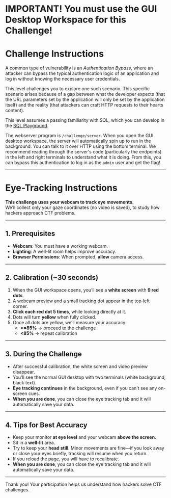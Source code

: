 # IMPORTANT! You must use the GUI Desktop Workspace for this Challenge!

# Challenge Instructions

A common type of vulnerability is an _Authentication Bypass_, where an attacker can bypass the typical authentication logic of an application and log in without knowing the necessary user credentials.

This level challenges you to explore one such scenario.
This specific scenario arises because of a gap between what the developer expects (that the URL parameters set by the application will only be set by the application itself) and the reality (that attackers can craft HTTP requests to their hearts content).

This level assumes a passing familiarity with SQL, which you can develop in the [SQL Playground](/fundamentals/sql-playground).

The webserver program is `/challenge/server`.
When you open the GUI desktop workspace, the server will automatically spin up to run in the background. You can talk to it over HTTP using the bottom terminal.
We recommend reading through the server's code (particularly the endpoints) in the left and right terminals to understand what it is doing. From this, you can bypass this authentication to log in as the `admin` user and get the flag!


----

# Eye-Tracking Instructions

**This challenge uses your webcam to track eye movements.**  
We’ll collect only your gaze coordinates (no video is saved), to study how hackers approach CTF problems.

---

## 1. Prerequisites

- **Webcam**: You must have a working webcam.  
- **Lighting**: A well-lit room helps improve accuracy.  
- **Browser Permissions**: When prompted, **allow** camera access.  

---

## 2. Calibration (~30 seconds)

1. When the GUI workspace opens, you’ll see a **white screen** with **9 red dots**.  
2. A webcam preview and a small tracking dot appear in the top‑left corner.  
3. **Click each red dot 5 times**, while looking directly at it.  
4. Dots will turn **yellow** when fully clicked.  
5. Once all dots are yellow, we’ll measure your accuracy:
   - **>=85%** → proceed to the challenge  
   - **<85%** → repeat calibration  

---

## 3. During the Challenge

- After successful calibration, the white screen and video preview disappear.  
- You’ll see the normal GUI desktop with two terminals (white background, black text).  
- **Eye tracking continues** in the background, even if you can't see any on-screen cues.  
- **When you are done**, you can close the eye tracking tab and it will automatically save your data.

---

## 4. Tips for Best Accuracy

- Keep your monitor **at eye level** and your webcam **above the screen**.  
- Sit in a **well-lit** area.  
- Try to keep your **head still**. Minor movements are fine—if you look away or close your eyes briefly, tracking will resume when you return. 
- If you reload the page, you will have to recalibrate. 
- **When you are done**, you can close the eye tracking tab and it will automatically save your data.

---

Thank you! Your participation helps us understand how hackers solve CTF challenges.




<div id="challenge-notice-5" style="display:none;"></div>


<script>

  
const tracker_5 = createTracker({
  iframeId: 'workspace-iframe',
  iframeSelector: '#workspace-iframe, #workspace_iframe',
  challenge: 'auth-bypass-param',
  bannerElId: 'challenge-notice-5', // div above for checking if the user is allowed to take this challenge  
  // for checking if this is the challenge that was started; if only one challenge in the module, leave it null
  expectedContainerId: 'challenges-body-5', 
  requireVersionMatch: false,
  urlBasePath: 'https://cumberland.isis.vanderbilt.edu/skyler/',
  userId: init.userId,             // pwn.college provides this
  tickMs: 5000,                    // batch interval
  minAccuracy: 85,                  // calibration threshold
  allowCalibrationSkip: true,
});

// Show/hide the banner based on survey/version BEFORE attempting to start anything
tracker_5.checkBanner();


// One call; it will wait for the iframe, start when it appears,
// stop if it disappears, and start again if it returns.
tracker_5.autoStart();
  
</script>
